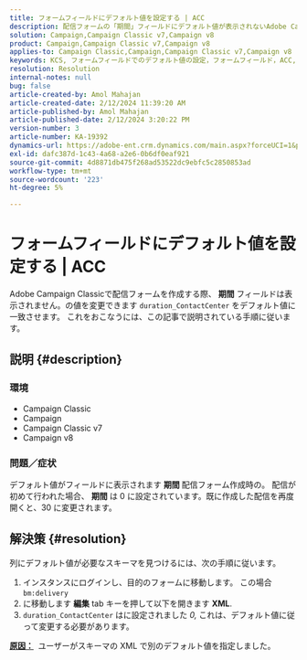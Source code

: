 ```yaml
---
title: フォームフィールドにデフォルト値を設定する | ACC
description: 配信フォームの「期間」フィールドにデフォルト値が表示されないAdobe Campaign Classicの問題を修正する方法を説明します。
solution: Campaign,Campaign Classic v7,Campaign v8
product: Campaign,Campaign Classic v7,Campaign v8
applies-to: Campaign Classic,Campaign,Campaign Classic v7,Campaign v8
keywords: KCS, フォームフィールドでのデフォルト値の設定，フォームフィールド，ACC, キャンペーン，Campaign Classic, スキーマ，XML
resolution: Resolution
internal-notes: null
bug: false
article-created-by: Amol Mahajan
article-created-date: 2/12/2024 11:39:20 AM
article-published-by: Amol Mahajan
article-published-date: 2/12/2024 3:20:22 PM
version-number: 3
article-number: KA-19392
dynamics-url: https://adobe-ent.crm.dynamics.com/main.aspx?forceUCI=1&pagetype=entityrecord&etn=knowledgearticle&id=e0d78559-9bc9-ee11-9079-6045bd006b4b
exl-id: dafc387d-1c43-4a68-a2e6-0b6df0eaf921
source-git-commit: 4d8871db475f268ad53522dc9ebfc5c2850853ad
workflow-type: tm+mt
source-wordcount: '223'
ht-degree: 5%

---
```


# フォームフィールドにデフォルト値を設定する | ACC


Adobe Campaign Classicで配信フォームを作成する際、 <b>期間</b> フィールドは表示されません。の値を変更できます `duration_ContactCenter` をデフォルト値に一致させます。 これをおこなうには、この記事で説明されている手順に従います。

## 説明 {#description}


### <b>環境</b>

- Campaign Classic
- Campaign
- Campaign Classic v7
- Campaign v8




### <b>問題／症状</b>

デフォルト値がフィールドに表示されます <b>期間</b> 配信フォーム作成時の。 配信が初めて行われた場合、 <b>期間</b> は 0 に設定されています。既に作成した配信を再度開くと、30 に変更されます。


## 解決策 {#resolution}


列にデフォルト値が必要なスキーマを見つけるには、次の手順に従います。

1. インスタンスにログインし、目的のフォームに移動します。 この場合 `bm:delivery`
2. に移動します <b>編集</b> tab キーを押して以下を開きます <b>XML</b>.
3. `duration_ContactCenter` はに設定されました *0,* これは、デフォルト値に従って変更する必要があります。




<b><u>原因：</u></b>  ユーザーがスキーマの XML で別のデフォルト値を指定しました。
